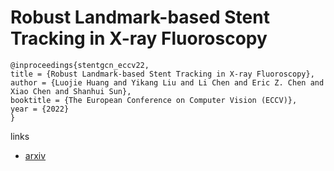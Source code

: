 # Robust Landmark-based Stent Tracking in X-ray Fluoroscopy

```
@inproceedings{stentgcn_eccv22,
title = {Robust Landmark-based Stent Tracking in X-ray Fluoroscopy},
author = {Luojie Huang and Yikang Liu and Li Chen and Eric Z. Chen and Xiao Chen and Shanhui Sun},
booktitle = {The European Conference on Computer Vision (ECCV)},
year = {2022}
}
```

links
- [arxiv](https://arxiv.org/abs/2207.09933)
